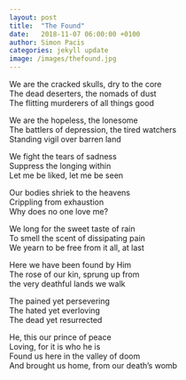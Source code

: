 ```yaml
---
layout: post
title:  "The Found"
date:   2018-11-07 06:00:00 +0100
author: Simon Pacis
categories: jekyll update
image: /images/thefound.jpg
---
```

We are the cracked skulls, dry to the core  
The dead deserters, the nomads of dust  
The flitting murderers of all things good  
  
We are the hopeless, the lonesome  
The battlers of depression, the tired watchers  
Standing vigil over barren land  
  
We fight the tears of sadness  
Suppress the longing within  
Let me be liked, let me be seen  
  
Our bodies shriek to the heavens  
Crippling from exhaustion  
Why does no one love me?  
  
We long for the sweet taste of rain  
To smell the scent of dissipating pain  
We yearn to be free from it all, at last  
  
Here we have been found by Him  
The rose of our kin, sprung up from  
the very deathful lands we walk  
  
The pained yet persevering  
The hated yet everloving  
The dead yet resurrected  
  
He, this our prince of peace  
Loving, for it is who he is  
Found us here in the valley of doom  
And brought us home, from our death’s womb